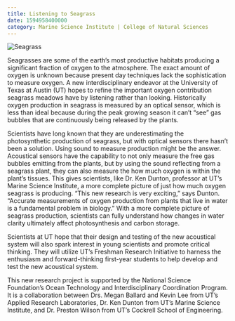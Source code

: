 ```yaml
--- 
title: Listening to Seagrass
date: 1594958400000
category: Marine Science Institute | College of Natural Sciences
---
```


![Seagrass](http://research.utexas.edu/showcase/assets/js/fileman/Uploads/Seagrass.jpg)

Seagrasses are some of the earth’s most productive habitats producing a significant fraction of oxygen to the atmosphere. The exact amount of oxygen is unknown because present day techniques lack the sophistication to measure oxygen. A new interdisciplinary endeavor at the University of Texas at Austin (UT) hopes to refine the important oxygen contribution seagrass meadows have by listening rather than looking. Historically oxygen production in seagrass is measured by an optical sensor, which is less than ideal because during the peak growing season it can’t “see” gas bubbles that are continuously being released by the plants.

Scientists have long known that they are underestimating the photosynthetic production of seagrass, but with optical sensors there hasn’t been a solution. Using sound to measure production might be the answer. Acoustical sensors have the capability to not only measure the free gas bubbles emitting from the plants, but by using the sound reflecting from a seagrass plant, they can also measure the how much oxygen is within the plant’s tissues. This gives scientists, like Dr. Ken Dunton, professor at UT’s Marine Science Institute, a more complete picture of just how much oxygen seagrass is producing. “This new research is very exciting,” says Dunton. “Accurate measurements of oxygen production from plants that live in water is a fundamental problem in biology.” With a more complete picture of seagrass production, scientists can fully understand how changes in water clarity ultimately affect photosynthesis and carbon storage.

Scientists at UT hope that their design and testing of the new acoustical system will also spark interest in young scientists and promote critical thinking. They will utilize UT’s Freshman Research Initiative to harness the enthusiasm and forward-thinking first-year students to help develop and test the new acoustical system.

This new research project is supported by the National Science Foundation’s Ocean Technology and Interdisciplinary Coordination Program. It is a collaboration between Drs. Megan Ballard and Kevin Lee from UT’s Applied Research Laboratories, Dr. Ken Dunton from UT’s Marine Science Institute, and Dr. Preston Wilson from UT’s Cockrell School of Engineering.